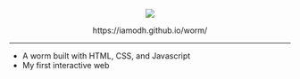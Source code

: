 <p align="center">
  <img src="https://github.com/iamodh/worm/assets/68431235/900b2128-303d-4a5a-9294-193d9c345a5c">
</p>
<p align="center">
  https://iamodh.github.io/worm/
</p>

---
- A worm built with HTML, CSS, and Javascript
- My first interactive web
